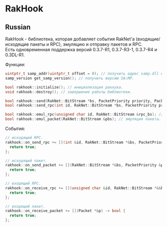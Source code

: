 # RakHook

## Russian
RakHook - библиотека, которая добавляет события RakNet'a (входящие/исходящие пакеты и RPC), эмуляцию и отправку пакетов и RPC.  
Есть одновременная поддержка версий 0.3.7-R1, 0.3.7-R3-1, 0.3.7-R4 и 0.3DL-R1.

Функции:
```cpp
uintptr_t samp_addr(uintptr_t offset = 0); // получить адрес samp.dll со смещением
samp_version get_samp_version(); // получить версию SA:MP.

bool rakhook::initialize(); // инициализация ракхука.
void rakhook::destroy(); // завершение работы библиотеки.

bool rakhook::send(RakNet::BitStream *bs, PacketPriority priority, PacketReliability reliability, char ord_channel); // отправка пакета.
bool rakhook::send_rpc(int id, RakNet::BitStream *bs, PacketPriority priority, PacketReliability reliability, char ord_channel, bool sh_timestamp); // отправка RPC.

bool rakhook::emul_rpc(unsigned char id, RakNet::BitStream &rpc_bs); // эмуляция RPC.
bool rakhook::emul_packet(RakNet::BitStream &pbs); // эмуляция пакета.
```

События:
```cpp
// исходящий RPC.
rakhook::on_send_rpc += [](int &id, RakNet::BitStream *&bs, PacketPriority &priority, PacketReliability &reliability, char &ord_channel, bool &sh_timestamp) -> bool {
  return true;
};

// исходящий пакет.
rakhook::on_send_packet += [](RakNet::BitStream *&bs, PacketPriority &priority, PacketReliability &reliability, char &ord_channel) -> bool {
  return true;
};

// входящий RPC.
rakhook::on_receive_rpc += [](unsigned char &id, RakNet::BitStream *&&bs) -> bool {
  return true;
};

// входящий пакет.
rakhook::on_receive_packet += [](Packet *&p) -> bool {
  return true;
};
```